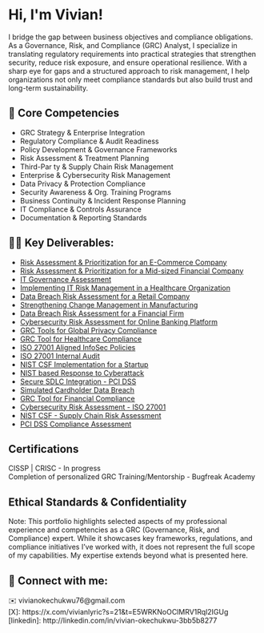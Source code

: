 <h1>Hi, I'm Vivian! </h1>

I bridge the gap between business objectives and compliance obligations. As a Governance, Risk, and Compliance (GRC) Analyst, I specialize in translating regulatory requirements into practical strategies that strengthen security, reduce risk exposure, and ensure operational resilience. With a sharp eye for gaps and a structured approach to risk management, I help organizations not only meet compliance standards but also build trust and long-term sustainability.

<h2> 🔑 Core Competencies</h2>

- GRC Strategy & Enterprise Integration
-	Regulatory Compliance & Audit Readiness
-	Policy Development & Governance Frameworks
-	Risk Assessment & Treatment Planning
-	Third-Par ty & Supply Chain Risk Management
-	Enterprise & Cybersecurity Risk Management
-	Data Privacy & Protection Compliance
-	Security Awareness & Org. Training Programs
-	Business Continuity & Incident Response Planning
-	IT Compliance & Controls Assurance
-	Documentation & Reporting Standards

 
<h2>👨‍💻 Key Deliverables:</h2>

- [Risk Assessment & Prioritization for an E-Commerce Company](https://github.com/vivianokechukwu/VulnerabilityRiskAssessment)
- [Risk Assessment & Prioritization for a Mid-sized Financial Company](https://github.com/vivianokechukwu/IDOR-Vulnerability-in-HR-Portal)
- [IT Governance Assessment](https://github.com/vivianokechukwu/GovernanceAssessment)
- [Implementing IT Risk Management in a Healthcare Organization](https://github.com/vivianokechukwu/RiskManagement)
- [Data Breach Risk Assessment for a Retail Company](https://github.com/vivianokechukwu/RiskAssessment)
- [Strengthening Change Management in Manufacturing](https://github.com/vivianokechukwu/IT-process-efficiency)
- [Data Breach Risk Assessment for a Financial Firm](https://github.com/vivianokechukwu/CloudDataSecurity)
- [Cybersecurity Risk Assessment for Online Banking Platform](https://github.com/vivianokechukwu/CybersecurityRiskAssessment)
- [GRC Tools for Global Privacy Compliance](https://github.com/vivianokechukwu/PrivacyCompliance)
- [GRC Tool for Healthcare Compliance](https://github.com/vivianokechukwu/GRC-Tools)
- [ISO 27001 Aligned InfoSec Policies](https://github.com/vivianokechukwu/InfoSec-Policies)
- [ISO 27001 Internal Audit](https://github.com/vivianokechukwu/InternalAudit)
- [NIST CSF Implementation for a Startup](https://github.com/vivianokechukwu/NIST-CSF)
- [NIST based Response to Cyberattack](https://github.com/vivianokechukwu/NIST-Simulation)
- [Secure SDLC Integration - PCI DSS](https://github.com/vivianokechukwu/PCI-DSS-SDLC)
- [Simulated Cardholder Data Breach](https://github.com/vivianokechukwu/TabletopExercise)
- [GRC Tool for Financial Compliance](https://github.com/vivianokechukwu/ToolEvaluation)
- [Cybersecurity Risk Assessment - ISO 27001](https://github.com/vivianokechukwu/Cybersecurity)
- [NIST CSF - Supply Chain Risk Assessment](https://github.com/vivianokechukwu/NIST-Framework)
- [PCI DSS Compliance Assessment](https://github.com/vivianokechukwu/compliance-assessment)


<h2> Certifications</h2>

CISSP | CRISC - In progress<br>
Completion of personalized GRC Training/Mentorship - Bugfreak Academy

<h2> Ethical Standards & Confidentiality</h2>

Note: This portfolio highlights selected aspects of my professional experience and competencies as a GRC (Governance, Risk, and Compliance) expert. While it showcases key frameworks, regulations, and compliance initiatives I’ve worked with, it does not represent the full scope of my capabilities. My expertise extends beyond what is presented here.


<h2> 🤳 Connect with me:</h2>
✉️ vivianokechukwu76@gmail.com<br>
[X]: https://x.com/vivianlyric?s=21&t=E5WRKNoOClMRV1Rql2IGUg<br>
[linkedin]: http://linkedin.com/in/vivian-okechukwu-3bb5b8277

<!--

Here are some ideas to get you started:

- 🔭 I’m currently working on ...
- 🌱 I’m currently learning ...
- 👯 I’m looking to collaborate on ...
- 🤔 I’m looking for help with ...
- 💬 Ask me about ...
- 📫 How to reach me: ...
- 😄 Pronouns: ...
- ⚡ Fun fact: ...
-->
